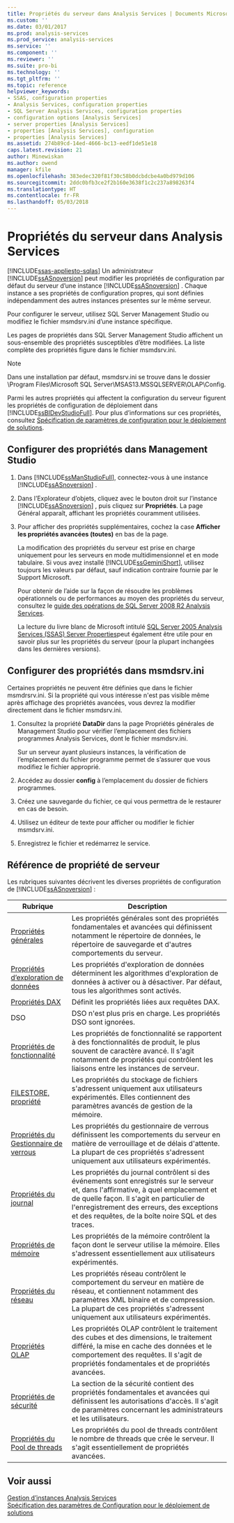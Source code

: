 ```yaml
---
title: Propriétés du serveur dans Analysis Services | Documents Microsoft
ms.custom: ''
ms.date: 03/01/2017
ms.prod: analysis-services
ms.prod_service: analysis-services
ms.service: ''
ms.component: ''
ms.reviewer: ''
ms.suite: pro-bi
ms.technology: ''
ms.tgt_pltfrm: ''
ms.topic: reference
helpviewer_keywords:
- SSAS, configuration properties
- Analysis Services, configuration properties
- SQL Server Analysis Services, configuration properties
- configuration options [Analysis Services]
- server properties [Analysis Services]
- properties [Analysis Services], configuration
- properties [Analysis Services]
ms.assetid: 274b89cd-14ed-4666-bc13-eedf1de51e18
caps.latest.revision: 21
author: Minewiskan
ms.author: owend
manager: kfile
ms.openlocfilehash: 383edec320f81f30c58b0dcbdcbe4a0bd979d106
ms.sourcegitcommit: 2ddc0bfb3ce2f2b160e3638f1c2c237a898263f4
ms.translationtype: HT
ms.contentlocale: fr-FR
ms.lasthandoff: 05/03/2018
---
```

# <a name="server-properties-in-analysis-services"></a>Propriétés du serveur dans Analysis Services
[!INCLUDE[ssas-appliesto-sqlas](../../includes/ssas-appliesto-sqlas.md)]
  Un administrateur [!INCLUDE[ssASnoversion](../../includes/ssasnoversion-md.md)] peut modifier les propriétés de configuration par défaut du serveur d’une instance [!INCLUDE[ssASnoversion](../../includes/ssasnoversion-md.md)] . Chaque instance a ses propriétés de configuration propres, qui sont définies indépendamment des autres instances présentes sur le même serveur.  
  
 Pour configurer le serveur, utilisez SQL Server Management Studio ou modifiez le fichier msmdsrv.ini d’une instance spécifique.  
 
Les pages de propriétés dans SQL Server Management Studio affichent un sous-ensemble des propriétés susceptibles d’être modifiées. La liste complète des propriétés figure dans le fichier msmdsrv.ini.   
  
> [!NOTE]  
>  Dans une installation par défaut, msmdsrv.ini se trouve dans le dossier \Program Files\Microsoft SQL Server\MSAS13.MSSQLSERVER\OLAP\Config.
> 
> Parmi les autres propriétés qui affectent la configuration du serveur figurent les propriétés de configuration de déploiement dans [!INCLUDE[ssBIDevStudioFull](../../includes/ssbidevstudiofull-md.md)]. Pour plus d’informations sur ces propriétés, consultez [Spécification de paramètres de configuration pour le déploiement de solutions](../../analysis-services/multidimensional-models/deployment-script-files-solution-deployment-config-settings.md).
 
##  <a name="bkmk_config"></a> Configurer des propriétés dans Management Studio 
  
1.  Dans [!INCLUDE[ssManStudioFull](../../includes/ssmanstudiofull-md.md)], connectez-vous à une instance [!INCLUDE[ssASnoversion](../../includes/ssasnoversion-md.md)] .  
  
2. Dans l’Explorateur d’objets, cliquez avec le bouton droit sur l’instance [!INCLUDE[ssASnoversion](../../includes/ssasnoversion-md.md)] , puis cliquez sur **Propriétés**. La page Général apparaît, affichant les propriétés couramment utilisées.  

3.  Pour afficher des propriétés supplémentaires, cochez la case **Afficher les propriétés avancées (toutes)** en bas de la page.  
  
     La modification des propriétés du serveur est prise en charge uniquement pour les serveurs en mode multidimensionnel et en mode tabulaire. Si vous avez installé [!INCLUDE[ssGeminiShort](../../includes/ssgeminishort-md.md)], utilisez toujours les valeurs par défaut, sauf indication contraire fournie par le Support Microsoft.  
  
     Pour obtenir de l’aide sur la façon de résoudre les problèmes opérationnels ou de performances au moyen des propriétés du serveur, consultez le [guide des opérations de SQL Server 2008 R2 Analysis Services](http://go.microsoft.com/fwlink/?LinkID=225539).  
  
     La lecture du livre blanc de Microsoft intitulé [SQL Server 2005 Analysis Services (SSAS) Server Properties](http://go.microsoft.com/fwlink/?LinkID=199102)peut également être utile pour en savoir plus sur les propriétés du serveur (pour la plupart inchangées dans les dernières versions).    
  
##  <a name="bkmk_msmdsrvini"></a> Configurer des propriétés dans msmdsrv.ini
  Certaines propriétés ne peuvent être définies que dans le fichier msmdrsrv.ini. Si la propriété qui vous intéresse n'est pas visible même après affichage des propriétés avancées, vous devrez la modifier directement dans le fichier msmdsrv.ini.
  
1.  Consultez la propriété **DataDir** dans la page Propriétés générales de Management Studio pour vérifier l’emplacement des fichiers programmes Analysis Services, dont le fichier msmdsrv.ini.

     Sur un serveur ayant plusieurs instances, la vérification de l’emplacement du fichier programme permet de s’assurer que vous modifiez le fichier approprié.  
  
2.  Accédez au dossier **config** à l’emplacement du dossier de fichiers programmes.

3. Créez une sauvegarde du fichier, ce qui vous permettra de le restaurer en cas de besoin.  
  
4.  Utilisez un éditeur de texte pour afficher ou modifier le fichier msmdsrv.ini.  
  
5.  Enregistrez le fichier et redémarrez le service.  
  
##  <a name="bkmk_ref"></a> Référence de propriété de serveur  
  
 Les rubriques suivantes décrivent les diverses propriétés de configuration de [!INCLUDE[ssASnoversion](../../includes/ssasnoversion-md.md)] :  
  
|Rubrique|Description|  
|-----------|-----------------|  
|[Propriétés générales](../../analysis-services/server-properties/general-properties.md)|Les propriétés générales sont des propriétés fondamentales et avancées qui définissent notamment le répertoire de données, le répertoire de sauvegarde et d'autres comportements du serveur.|  
|[Propriétés d’exploration de données](../../analysis-services/server-properties/data-mining-properties.md)|Les propriétés d'exploration de données déterminent les algorithmes d'exploration de données à activer ou à désactiver. Par défaut, tous les algorithmes sont activés.| 
|[Propriétés DAX](../../analysis-services/server-properties/dax-properties.md)|Définit les propriétés liées aux requêtes DAX.|
|DSO|DSO n'est plus pris en charge. Les propriétés DSO sont ignorées.|  
|[Propriétés de fonctionnalité](../../analysis-services/server-properties/feature-properties.md)|Les propriétés de fonctionnalité se rapportent à des fonctionnalités de produit, le plus souvent de caractère avancé. Il s'agit notamment de propriétés qui contrôlent les liaisons entre les instances de serveur.|  
|[FILESTORE, propriété](../../analysis-services/server-properties/filestore-properties.md)|Les propriétés du stockage de fichiers s'adressent uniquement aux utilisateurs expérimentés. Elles contiennent des paramètres avancés de gestion de la mémoire.|  
|[Propriétés du Gestionnaire de verrous](../../analysis-services/server-properties/lock-manager-properties.md)|Les propriétés du gestionnaire de verrous définissent les comportements du serveur en matière de verrouillage et de délais d'attente. La plupart de ces propriétés s'adressent uniquement aux utilisateurs expérimentés.|  
|[Propriétés du journal](../../analysis-services/server-properties/log-properties.md)|Les propriétés du journal contrôlent si des événements sont enregistrés sur le serveur et, dans l'affirmative, à quel emplacement et de quelle façon. Il s'agit en particulier de l'enregistrement des erreurs, des exceptions et des requêtes, de la boîte noire SQL et des traces.|  
|[Propriétés de mémoire](../../analysis-services/server-properties/memory-properties.md)|Les propriétés de la mémoire contrôlent la façon dont le serveur utilise la mémoire. Elles s'adressent essentiellement aux utilisateurs expérimentés.|  
|[Propriétés du réseau](../../analysis-services/server-properties/network-properties.md)|Les propriétés réseau contrôlent le comportement du serveur en matière de réseau, et contiennent notamment des paramètres XML binaire et de compression. La plupart de ces propriétés s'adressent uniquement aux utilisateurs expérimentés.|  
|[Propriétés OLAP](../../analysis-services/server-properties/olap-properties.md)|Les propriétés OLAP contrôlent le traitement des cubes et des dimensions, le traitement différé, la mise en cache des données et le comportement des requêtes. Il s'agit de propriétés fondamentales et de propriétés avancées.|  
|[Propriétés de sécurité](../../analysis-services/server-properties/security-properties.md)|La section de la sécurité contient des propriétés fondamentales et avancées qui définissent les autorisations d'accès. Il s'agit de paramètres concernant les administrateurs et les utilisateurs.|  
|[Propriétés du Pool de threads](../../analysis-services/server-properties/thread-pool-properties.md)|Les propriétés du pool de threads contrôlent le nombre de threads que crée le serveur. Il s'agit essentiellement de propriétés avancées.|  
  
## <a name="see-also"></a>Voir aussi  
 [Gestion d’instances Analysis Services](../../analysis-services/instances/analysis-services-instance-management.md)   
 [Spécification des paramètres de Configuration pour le déploiement de solutions](../../analysis-services/multidimensional-models/deployment-script-files-solution-deployment-config-settings.md)  
  
  
